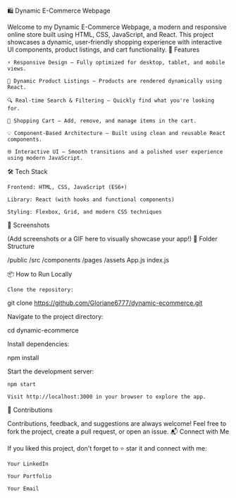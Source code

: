 🛍️ Dynamic E-Commerce Webpage

Welcome to my Dynamic E-Commerce Webpage, a modern and responsive online store built using HTML, CSS, JavaScript, and React. This project showcases a dynamic, user-friendly shopping experience with interactive UI components, product listings, and cart functionality.
🚀 Features

    ⚡ Responsive Design — Fully optimized for desktop, tablet, and mobile views.

    🛒 Dynamic Product Listings — Products are rendered dynamically using React.

    🔍 Real-time Search & Filtering — Quickly find what you're looking for.

    🧾 Shopping Cart — Add, remove, and manage items in the cart.

    💡 Component-Based Architecture — Built using clean and reusable React components.

    🌐 Interactive UI — Smooth transitions and a polished user experience using modern JavaScript.

🛠️ Tech Stack

    Frontend: HTML, CSS, JavaScript (ES6+)

    Library: React (with hooks and functional components)

    Styling: Flexbox, Grid, and modern CSS techniques

📸 Screenshots

(Add screenshots or a GIF here to visually showcase your app!)
📁 Folder Structure

/public
/src
  /components
  /pages
  /assets
  App.js
  index.js

📦 How to Run Locally

    Clone the repository:

git clone https://github.com/Gloriane6777/dynamic-ecommerce.git

Navigate to the project directory:

cd dynamic-ecommerce

Install dependencies:

npm install

Start the development server:

    npm start

    Visit http://localhost:3000 in your browser to explore the app.

🙌 Contributions

Contributions, feedback, and suggestions are always welcome! Feel free to fork the project, create a pull request, or open an issue.
📬 Connect with Me

If you liked this project, don't forget to ⭐ star it and connect with me:

    Your LinkedIn

    Your Portfolio

    Your Email
